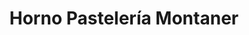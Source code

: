 ---
title: "Horno Pastelería Montaner"
url: /valencia/horno-pasteleria-montaner/
shop: panadería
---